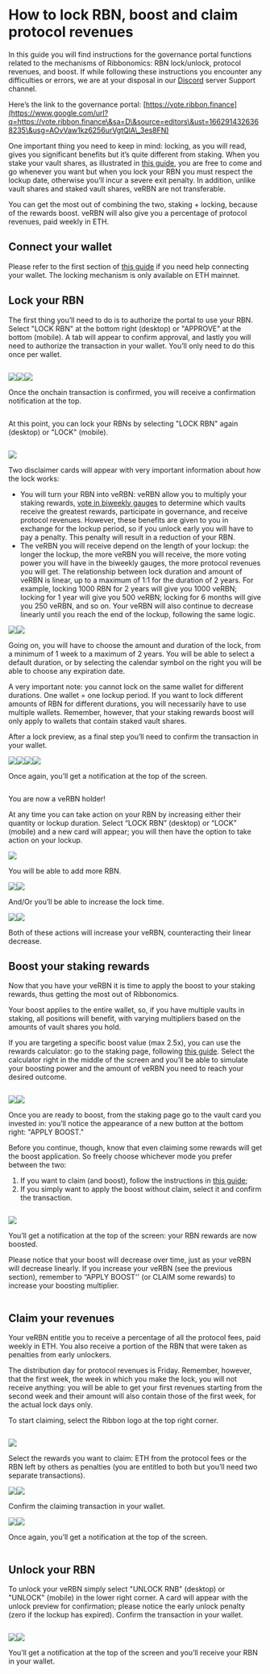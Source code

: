 # How to lock RBN, boost and claim protocol revenues

In this guide you will find instructions for the governance portal functions related to the mechanisms of Ribbonomics: RBN lock/unlock, protocol revenues, and boost. If while following these instructions you encounter any difficulties or errors, we are at your disposal in our [Discord](https://www.google.com/url?q=https://discord.gg/rm7h9ce3ep\&sa=D\&source=editors\&ust=1662914326367747\&usg=AOvVaw3oruiwoyDGZmkX1HbTWfO2) server Support channel.

Here’s the link to the governance portal: [https://vote.ribbon.finance](https://www.google.com/url?q=https://vote.ribbon.finance\&sa=D\&source=editors\&ust=1662914326368235\&usg=AOvVaw1kz6256urVgtQlA\_3es8FN)

One important thing you need to keep in mind: locking, as you will read, gives you significant benefits but it’s quite different from staking. When you stake your vault shares, as illustrated in [this guide](../theta-vault/user-guides/how-to-stake-unstake-vault-shares-and-claim-rewards.md), you are free to come and go whenever you want but when you lock your RBN you must respect the lockup date, otherwise you’ll incur a severe exit penalty. In addition, unlike vault shares and staked vault shares, veRBN are not transferable.

You can get the most out of combining the two, staking + locking, because of the rewards boost. veRBN will also give you a percentage of protocol revenues, paid weekly in ETH.

## Connect your wallet <a href="#h.hf5hlm9dkqrg" id="h.hf5hlm9dkqrg"></a>

Please refer to the first section of [this guide](../theta-vault/user-guides/how-to-deposit.md#connect-your-wallet) if you need help connecting your wallet. The locking mechanism is only available on ETH mainnet.

## Lock your RBN <a href="#h.ig30e2hrjp4j" id="h.ig30e2hrjp4j"></a>

The first thing you’ll need to do is to authorize the portal to use your RBN. Select "LOCK RBN" at the bottom right (desktop) or "APPROVE" at the bottom (mobile). A tab will appear to confirm approval, and lastly you will need to authorize the transaction in your wallet. You’ll only need to do this once per wallet.

<figure><img src="../.gitbook/assets/image1 (2)" alt=""><figcaption></figcaption></figure>

![](<../.gitbook/assets/image18 (4)>)![](<../.gitbook/assets/image19 (2)>)![](<../.gitbook/assets/image21 (4)>)

Once the onchain transaction is confirmed, you will receive a confirmation notification at the top.

<figure><img src="../.gitbook/assets/image16 (6)" alt=""><figcaption></figcaption></figure>

At this point, you can lock your RBNs by selecting "LOCK RBN" again (desktop) or "LOCK" (mobile).

<figure><img src="../.gitbook/assets/image1 (2)" alt=""><figcaption></figcaption></figure>

![](<../.gitbook/assets/image11 (3)>)

Two disclaimer cards will appear with very important information about how the lock works:

* You will turn your RBN into veRBN: veRBN allow you to multiply your staking rewards, [vote in biweekly gauges](https://www.google.com/url?q=https://snapshot.org/%23/gauge.rbn.eth\&sa=D\&source=editors\&ust=1662914326370824\&usg=AOvVaw13eRx6p2ZUa5Ua4kngmi3E) to determine which vaults receive the greatest rewards, participate in governance, and receive protocol revenues. However, these benefits are given to you in exchange for the lockup period, so if you unlock early you will have to pay a penalty. This penalty will result in a reduction of your RBN.
* The veRBN you will receive depend on the length of your lockup: the longer the lockup, the more veRBN you will receive, the more voting power you will have in the biweekly gauges, the more protocol revenues you will get. The relationship between lock duration and amount of veRBN is linear, up to a maximum of 1:1 for the duration of 2 years. For example, locking 1000 RBN for 2 years will give you 1000 veRBN; locking for 1 year will give you 500 veRBN; locking for 6 months will give you 250 veRBN, and so on. Your veRBN will also continue to decrease linearly until you reach the end of the lockup, following the same logic.

![](<../.gitbook/assets/image14 (2)>)![](https://lh4.googleusercontent.com/jZGz98LDXiEv8glt1eaVfp3qSZf5nCL9ouEceHDeViUPfNNyUsA4aB4WrkVxclgZHW9ZStDPHwdkU2Z363xRc7Y0l0GwcCEnvSg2qL-TaNO5TO\_lRZ4tQmt7OtkhSB1t-SaOCYdY9JJa4E2O1pPdBEr\_D5mJHFGOReKfdGqT-9s5ywEGphnkIOTekA)

Going on, you will have to choose the amount and duration of the lock, from a minimum of 1 week to a maximum of 2 years. You will be able to select a default duration, or by selecting the calendar symbol on the right you will be able to choose any expiration date.

A very important note: you cannot lock on the same wallet for different durations. One wallet = one lockup period. If you want to lock different amounts of RBN for different durations, you will necessarily have to use multiple wallets. Remember, however, that your staking rewards boost will only apply to wallets that contain staked vault shares.

After a lock preview, as a final step you’ll need to confirm the transaction in your wallet.

![](https://lh3.googleusercontent.com/i2i4xa0Wo5Dops7R-qgtXAPCE\_j5j9QecUImfNykTh6uhOdoqhL5RLghiN3dyGM-hMadleO8Eb5hZUmJenaTFyWDLrf8hoNyS2q7HoDkOGcUPURIAQmabUzX6t2mmtAlrgH8wM\_xdTtdhVMEArLk\_GWJRw\_j0XhrIKE4u2UaqngC6ZcCCKNC88pNCw)![](https://lh4.googleusercontent.com/K6pEntzvDtZy2uzEQh0yb5KO0oODDE5NoNXr7r1-oOIDDoXad3c9ui7BUcDQ5v9Rjb\_8NpnLvxtGQhZ8sVa9clqLn7LXioQWpftjnrcstWkHuFnb7BZ-7\_NMg\_eXVdnSi97YOX6Nzasr2Pv06Z\_pIpu6VB512fdzV\_Su0O2YvQp4DgAuwhXfH8cl2g)![](<../.gitbook/assets/image17 (1)>)![](<../.gitbook/assets/image7 (4)>)

Once again, you’ll get a notification at the top of the screen.

<figure><img src="../.gitbook/assets/image2 (3)" alt=""><figcaption></figcaption></figure>

You are now a veRBN holder!

At any time you can take action on your RBN by increasing either their quantity or lockup duration. Select “LOCK RBN” (desktop) or “LOCK” (mobile) and a new card will appear; you will then have the option to take action on your lockup.

![](<../.gitbook/assets/image4 (5)>)

You will be able to add more RBN.

![](<../.gitbook/assets/image5 (3)>)![](<../.gitbook/assets/image13 (6)>)

And/Or you’ll be able to increase the lock time.

![](https://lh6.googleusercontent.com/2Q2Fdv0IvhN--cTF8lLgrV8o0EToCAi6L5Q4WvXOJFifsXF2BIhM-HaoyH6AbwVzmwZ4QwkDwiWEhJjoSQ3mg1uUHC-8znwI\_WIXqL8gXmVpz3v6ZfDWGQsFhwCv8zquGKqpt4cIIHorbspN90odd23zCWOn61-Y-LqcbF7qb1kOA6RfDIZBYVtmOQ)![](<../.gitbook/assets/image15 (3)>)

Both of these actions will increase your veRBN, counteracting their linear decrease.

## Boost your staking rewards <a href="#h.stqn8ca118g" id="h.stqn8ca118g"></a>

Now that you have your veRBN it is time to apply the boost to your staking rewards, thus getting the most out of Ribbonomics.

Your boost applies to the entire wallet, so, if you have multiple vaults in staking, all positions will benefit, with varying multipliers based on the amounts of vault shares you hold.

If you are targeting a specific boost value (max 2.5x), you can use the rewards calculator: go to the staking page, following [this guide](../theta-vault/user-guides/how-to-stake-unstake-vault-shares-and-claim-rewards.md). Select the calculator right in the middle of the screen and you’ll be able to simulate your boosting power and the amount of veRBN you need to reach your desired outcome.

<figure><img src="https://lh4.googleusercontent.com/I3xdVQT8MFr4rgA0WvVd6300Jj-0rRo7_X_aH5kfjX6JuU-JgYbOtjpxB2_nzLtpfBAqO5X4fsICFziwg9tUwkXeVtnmY7TCSE0xgpaziJuASiOGqYYIXTyP5cy3TNu9YsQfZn8-mD3okr42hVgJKD6WGXI90Nd1T7HFm_E4EyluRro2cAtMKV-c2w" alt=""><figcaption></figcaption></figure>

![](https://lh3.googleusercontent.com/Ol\_W60TeaUQH9N7hRrw8JqWwtfVzNGYekQ3j8Zqu76jsj8ddbDjIjeU2zPiwDxqUIb6gjLphNEetiu1e5rHmzqOx71HmgICuDBk7LHp1izA3GoFSAVEDN86te1KIve6QlmctDWrALiABdxdfUUV-CTHLcNfxKU9jY6een7sNEILIJari5zZOutnvBw)![](<../.gitbook/assets/image6 (3)>)

Once you are ready to boost, from the staking page go to the vault card you invested in: you’ll notice the appearance of a new button at the bottom right: "APPLY BOOST."

Before you continue, though, know that even claiming some rewards will get the boost application. So freely choose whichever mode you prefer between the two:

1. If you want to claim (and boost), follow the instructions in [this guide](../theta-vault/user-guides/how-to-stake-unstake-vault-shares-and-claim-rewards.md#h.z3a4mqkzsslw);
2. If you simply want to apply the boost without claim, select it and confirm the transaction.

<figure><img src="https://lh4.googleusercontent.com/QBLss0ndHk3Qrzp5T1_f1wDm4vRQuzCSiOXbDlsG4K4mpBg1hrZ4BuEIKMk_-UWBQyAEB7q0mXr1Rb8baLfpJsyCYq93nM9ba3uJBOUMYLkWv6vGBonXhUeVFQ6uT6oCqiWAbhu3l80arYIbivfHgseIoXjh0Jx7pB20st5ZZdEZmlsoLN0PVp5mXA" alt=""><figcaption></figcaption></figure>

![](https://lh6.googleusercontent.com/TQAgO-nHHgA1owMrEAZjDGYGdjw-VfmIrwvPXz3vyniY-bKeTbSYRKjXGKA\_X7fiXprQ4sRwPYZO5K7erb-DpVI666XABC7n9yhDaE7A4eqMDxVUaPQ3GcxmeJRjHRWUlwEa7xZNwXJYFuumDUcEDVbquTMt\_ZOs1kcqk2wfkGTYHiteo3iGz3\_tcg)

You’ll get a notification at the top of the screen: your RBN rewards are now boosted.

Please notice that your boost will decrease over time, just as your veRBN will decrease linearly. If you increase your veRBN (see the previous section), remember to “APPLY BOOST'' (or CLAIM some rewards) to increase your boosting multiplier.

<figure><img src="https://lh3.googleusercontent.com/3MmeyFfcbDJ8ZYYSZYyYEL-N9PSpvpyGJN5aB9FiMrTf7BWt35E2gLmjgIYbpc8rE8vFVoGpYdZhQ-2xQ0M69JD5Q8CZtwfkfHkvbGwD1uGOW-PJkr6_CPJUDfKsypAWM0i3gSrKIPMyRWzw8XGJlZYhTFJde7AqgA3LcLK_X_uk2BMkl25Q-DOhLw" alt=""><figcaption></figcaption></figure>

## Claim your revenues <a href="#h.9mbhws6xtji5" id="h.9mbhws6xtji5"></a>

Your veRBN entitle you to receive a percentage of all the protocol fees, paid weekly in ETH. You also receive a portion of the RBN that were taken as penalties from early unlockers.

The distribution day for protocol revenues is Friday. Remember, however, that the first week, the week in which you make the lock, you will not receive anything: you will be able to get your first revenues starting from the second week and their amount will also contain those of the first week, for the actual lock days only.

To start claiming, select the Ribbon logo at the top right corner.

<figure><img src="../.gitbook/assets/image8 (5)" alt=""><figcaption></figcaption></figure>

![](<../.gitbook/assets/image10 (4)>)

Select the rewards you want to claim: ETH from the protocol fees or the RBN left by others as penalties (you are entitled to both but you’ll need two separate transactions).

![](https://lh4.googleusercontent.com/ogJGKQUqhDAR9X351bneJbFiDfJQZ0DLEHCOdrd9aVxGalP5j626O2K-f5TiT8ruNLR03\_eLD5Bh0\_PuhFhii2tp4pTiDi\_qClwnJxqcrsZLlFCjafnMbCnPxv2V5WFsT-S8-NKkMe6EArm\_N7I901ljnWZUg626npSERgz4zZQMhjfSUs4SWAb9Sg)![](https://lh3.googleusercontent.com/RHfCeZHE1\_N4kUq\_Xpir\_Ejlq0iPTGsHeo88CsYS71qlH10zTkYTSNuTreA21zFG6r\_ikXA90eN8VHwKkd5-C2KBNs\_-XaCAE0NtYWQz6UP8bmxUvRIZ0fyRLK6FRKLYCeggsZnQKyLGVVhqBDwvZXy1v1BmFrl7yzLOOqK2XnnezB29qRy-2hVHVg)

Confirm the claiming transaction in your wallet.

![](<../.gitbook/assets/image12 (3)>)![](<../.gitbook/assets/image20 (4)>)

Once again, you’ll get a notification at the top of the screen.

<figure><img src="../.gitbook/assets/image3 (1)" alt=""><figcaption></figcaption></figure>

## Unlock your RBN <a href="#h.vuvjlc7svrp3" id="h.vuvjlc7svrp3"></a>

To unlock your veRBN simply select "UNLOCK RNB" (desktop) or "UNLOCK" (mobile) in the lower right corner. A card will appear with the unlock preview for confirmation; please notice the early unlock penalty (zero if the lockup has expired). Confirm the transaction in your wallet.

<figure><img src="../.gitbook/assets/image9 (2)" alt=""><figcaption></figcaption></figure>

![](https://lh5.googleusercontent.com/T94IVY4SsCv2z7rN9qs74aS\_e9QUMyMzn\_\_DsdmiC6vkvx\_\_GDsv7YRrNIolAuF0czY6yPFg4vWzqYvZnQEfpRCjGLSRukolLsGiAbqHcp9Fsso-WhXMMw1JCszVaSq4629-fXziPpDQaP8UxyX0zgKJqI3Vp0HbCx4DrF66lcYguVR7Jo-UkczkPQ)![](https://lh4.googleusercontent.com/B8Q9pNpA4fsl7SJvZpHrStqiSBiraPhOiRKLvgZCU3AyubqhsZENNoqNxNszgzepuwruMpgMHYO82BR\_rtq43GbgAfIP81pDK1yh8vDl3Qal9Mi\_TEYrOHtilhC0YGmt5K7We9pvTagMTEuZ9rUZsVlS6yjTSXUpbPdddfF7LF73MqPiZM3za00Oyw)

You’ll get a notification at the top of the screen and you’ll receive your RBN in your wallet.

<figure><img src="https://lh6.googleusercontent.com/vGw9zXvXna_XCeUS6uvXs7wkM1vCNd4F9ygfvZCn3Ky_aKiirTdpH2z4nOcjWFeYDpViDWUESnk4NuiYJuE67U0Yik5ZKC3m-bLFFud1I-QKluzorACvd1h6h_N5WKFTQAV0d58Tl6T9KXAs9SXLHGD__qih6Kq-Zs36h-jis91pWueJWTBBYEGvlA" alt=""><figcaption></figcaption></figure>
